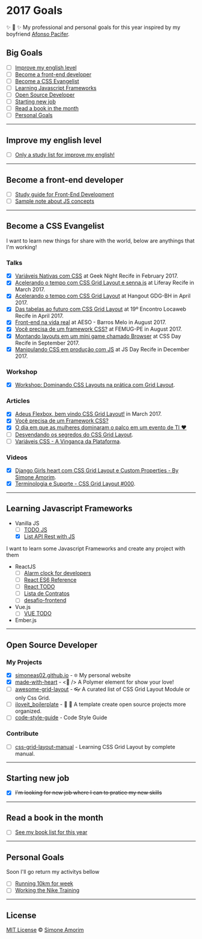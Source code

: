 # 2017 Goals
✨ 💟 ✨ My professional and personal goals for this year inspired by my boyfriend [Afonso Pacifer](https://github.com/afonsopacifer/2017-goals).

## Big Goals
- [ ] [Improve my english level](#impove-my-english-level)
- [ ] [Become a front-end developer](#become-a-front-end-developer)
- [ ] [Become a CSS Evangelist](#become-a-css-evangelist)
- [ ] [Learning Javascript Frameworks](#learning-javascript-frameworks)
- [ ] [Open Source Developer](#open-source-developer)
- [ ] [Starting new job](#starting-new-job)
- [ ] [Read a book in the month](#read-a-book-in-the-month)
- [ ] [Personal Goals](#personal-goals)

<hr>

## Improve my english level
- [ ] [Only a study list for improve my english!](studying-english.md)

<hr>

## Become a front-end developer
- [ ] [Study guide for Front-End Development](https://github.com/simoneas02/crazy-learning)
- [ ] [Sample note about JS concepts](https://github.com/simoneas02/JS)

<hr>

## Become a CSS Evangelist

I want to learn new things for share with the world, below are anythings that I'm working!

### Talks
- [x] [Variáveis Nativas com CSS](https://speakerdeck.com/simoneas02/variaveis-nativas-com-css) at Geek Night Recife in February 2017.
- [x] [Acelerando o tempo com CSS Grid Layout e senna.js](https://speakerdeck.com/simoneas02/acelerando-o-tempo-com-css-grid-layout-e-senna-dot-js) at Liferay Recife in March 2017.
- [x] [Acelerando o tempo com CSS Grid Layout](https://speakerdeck.com/simoneas02/css-grid-layout) at Hangout GDG-BH in April 2017.
- [x] [Das tabelas ao futuro com CSS Grid Layout](https://speakerdeck.com/simoneas02/das-tabelas-ao-grid-css) at 19º Encontro Locaweb Recife in April 2017.
- [x] [Front-end na vida real](https://speakerdeck.com/simoneas02/front-end-na-vida-real) at AESO - Barros Melo in August 2017.
- [x] [Você precisa de um framework CSS?](https://speakerdeck.com/simoneas02/voce-precisa-de-um-framework-css) at FEMUG-PE in August 2017.
- [x] [Montando layouts em um mini game chamado Browser](https://speakerdeck.com/simoneas02/montando-layouts-em-um-mini-game-chamado-browser) at CSS Day Recife in September 2017.
- [x] [Manipulando CSS em produção com JS](https://speakerdeck.com/simoneas02/manipulando-css-em-producao-com-js) at JS Day Recife in December 2017.

### Workshop
- [x] [Workshop: Dominando CSS Layouts na prática com Grid Layout](https://github.com/simoneas02/youtube-css-grid).

### Articles
- [x] [Adeus Flexbox, bem vindo CSS Grid Layout!](http://codepen.io/simoneas02/post/grid-layout) in March 2017.
- [x] [Você precisa de um Framework CSS?](https://medium.com/@simoneas02/voc%C3%AA-precisa-de-um-framework-css-922c02ade6a5)
- [x] [O dia em que as mulheres dominaram o palco em um evento de TI ❤](https://medium.com/@simoneas02/o-dia-em-que-as-mulheres-dominaram-o-palco-em-um-evento-de-ti-46f27669e8d)
- [ ] [Desvendando os segredos do CSS Grid Layout](#).
- [ ] [Variáveis CSS - A Vingança da Plataforma](#).

### Videos
- [x] [Django Girls heart com CSS Grid Layout e Custom Properties - By Simone Amorim](https://www.youtube.com/watch?v=jgPtEYdupuw&t=32s).
- [x] [Terminologia e Suporte - CSS Grid Layout #000](https://www.youtube.com/watch?v=i_oKck0RR9E&list=PLgcWRW66amTnWAPoYG6pGqkrkU7g4jw5B&index=2).
<hr>

## Learning Javascript Frameworks
- Vanilla JS
    - [ ] [TODO JS](https://www.webpackbin.com/bins/-Ko_yZlfoG-g443hNkgX)
    - [x] [List API Rest with JS](https://www.webpackbin.com/bins/-Koe__qmJeTgX9HJzJZJ)

I want to learn some Javascript Frameworks and create any project with them
- ReactJS
    - [ ] [Alarm clock for developers](https://github.com/simoneas02/react-alarm-clock)
    - [ ] [React ES6 Reference](https://github.com/simoneas02/react-cheatsheet)
    - [ ] [React TODO](https://github.com/simoneas02/react-todo)
    - [ ] [Lista de Contratos](https://github.com/simoneas02/contracts-list)
    - [ ] [desafio-frontend](https://github.com/simoneas02/desafio-frontend)

- Vue.js
    - [ ] [VUE TODO](https://github.com/simoneas02/vue-todo)

- Ember.js

<hr>

## Open Source Developer

### My Projects
- [x] [simoneas02.github.io](https://github.com/simoneas02/simoneas02.github.io) - 🔯 My personal website
- [x] [made-with-heart](https://github.com/simoneas02/made-with-heart) - <💜 /> A Polymer element for show your love!
- [ ] [awesome-grid-layout](https://github.com/simoneas02/awesome-grid-layout) - 👓 A curated list of CSS Grid Layout Module or only Css Grid.
- [ ] [iloveit_boilerplate](https://github.com/simoneas02/iloveit_boilerplate) - 🎯 📌 A template create open source projects more organized.
- [ ] [code-style-guide](https://github.com/simoneas02/code-style-guide) - Code Style Guide

### Contribute
- [ ] [css-grid-layout-manual](https://github.com/simoneas02/css-grid-layout-manual) - Learning CSS Grid Layout by complete manual.

<hr>

## Starting new job
- [x] <s>I'm looking for new job where I can to pratice my new skills</s>

<hr>

## Read a book in the month
- [ ] [See my book list for this year](books.md)

<hr>

## Personal Goals

Soon I'll go return my activitys bellow
- [ ] [Running 10km for week](https://www.strava.com/athletes/14321912)
- [ ] [Working the Nike Training](#)

<hr>

## License
[MIT License](https://github.com/simoneas02/2017-goals/blob/master/LICENSE.md) © [Simone Amorim](http://simoneas02.github.io/)
